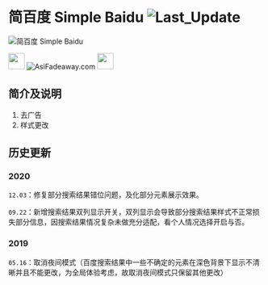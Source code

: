 # 简百度 Simple Baidu ![Last_Update](https://img.shields.io/badge/%E6%9C%80%E5%90%8E%E6%9B%B4%E6%96%B0-2020.12.31-blue)

![简百度 Simple Baidu](https://www.asifadeaway.com/Stylish/baidu/StylishCover.png)

<img src="https://camo.githubusercontent.com/3177a12d6dac9a08032f768208bde1cc65437e2fe48b102969255eb7ff5b7512/68747470733a2f2f7777772e61736966616465617761792e636f6d2f696d616765732f66617669636f6e2e737667" width="32" height="32"> ![AsiFadeaway.com](https://www.asifadeaway.com/imgs/Logo.png) <img src="https://camo.githubusercontent.com/3177a12d6dac9a08032f768208bde1cc65437e2fe48b102969255eb7ff5b7512/68747470733a2f2f7777772e61736966616465617761792e636f6d2f696d616765732f66617669636f6e2e737667" width="32" height="32">

## 简介及说明

1. 去广告
2. 样式更改

## 历史更新

### 2020

`12.03`：修复部分搜索结果错位问题，及化部分元素展示效果。

`09.22`：新增搜索结果双列显示开关，双列显示会导致部分搜索结果样式不正常损失部分信息，因搜索结果情况复杂未做充分适配，看个人情况选择开启与否。

### 2019

`05.16`：取消夜间模式（百度搜索结果中一些不确定的元素在深色背景下显示不清晰并且不能更改，为全局体验考虑，故取消夜间模式只保留其他更改）
